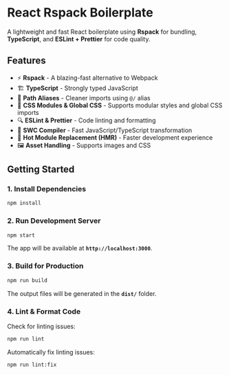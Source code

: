 # React Rspack Boilerplate

A lightweight and fast React boilerplate using **Rspack** for bundling, **TypeScript**, and **ESLint + Prettier** for code quality.

## Features

- ⚡ **Rspack** - A blazing-fast alternative to Webpack
- 🏗️ **TypeScript** - Strongly typed JavaScript
- 📂 **Path Aliases** - Cleaner imports using `@/` alias
- 🎨 **CSS Modules & Global CSS** - Supports modular styles and global CSS imports
- 🔍 **ESLint & Prettier** - Code linting and formatting
- 🚀 **SWC Compiler** - Fast JavaScript/TypeScript transformation
- 🔄 **Hot Module Replacement (HMR)** - Faster development experience
- 🖼️ **Asset Handling** - Supports images and CSS

## Getting Started

### 1. Install Dependencies

```sh
npm install
```

### 2. Run Development Server

```sh
npm start
```

The app will be available at **`http://localhost:3000`**.

### 3. Build for Production

```sh
npm run build
```

The output files will be generated in the **`dist/`** folder.

### 4. Lint & Format Code

Check for linting issues:

```sh
npm run lint
```

Automatically fix linting issues:

```sh
npm run lint:fix
```
